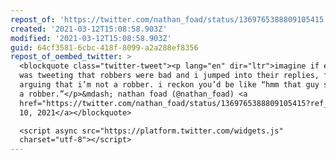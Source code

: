 ```yaml
---
repost_of: 'https://twitter.com/nathan_foad/status/1369765388809105415'
created: '2021-03-12T15:08:58.903Z'
modified: '2021-03-12T15:08:58.903Z'
guid: 64cf3581-6cbc-418f-8099-a2a288ef8356
repost_of_oembed_twitter: >
  <blockquote class="twitter-tweet"><p lang="en" dir="ltr">imagine if everyone
  was tweeting that robbers were bad and i jumped into their replies, furiously
  arguing that i’m not a robber. i reckon you’d be like “hmm that guy seems like
  a robber.”</p>&mdash; nathan foad (@nathan_foad) <a
  href="https://twitter.com/nathan_foad/status/1369765388809105415?ref_src=twsrc%5Etfw">March
  10, 2021</a></blockquote>

  <script async src="https://platform.twitter.com/widgets.js"
  charset="utf-8"></script>
---
```

 
